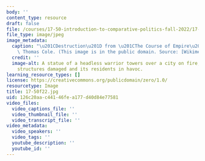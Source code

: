 ```yaml
---
body: ''
content_type: resource
draft: false
file: /courses/17-50-introduction-to-comparative-politics-fall-2022/17-50f22.jpg
file_type: image/jpeg
image_metadata:
  caption: "\u201CDestruction\u201D from \u201CThe Course of Empire\u201D (1836) by\
    \ Thomas Cole. (This image is in the public domain. Source: [Wikimedia Commons](https://commons.wikimedia.org/wiki/File:Cole_Thomas_The_Course_of_Empire_Destruction_1836.jpg).)"
  credit: ''
  image-alt: A statue of a headless warrior towers over a city on fire, some of its
    structures damaged and its residents in havoc.
learning_resource_types: []
license: https://creativecommons.org/publicdomain/zero/1.0/
resourcetype: Image
title: 17-50f22.jpg
uid: 126c20aa-c441-46fe-a177-d40d84e77581
video_files:
  video_captions_file: ''
  video_thumbnail_file: ''
  video_transcript_file: ''
video_metadata:
  video_speakers: ''
  video_tags: ''
  youtube_description: ''
  youtube_id: ''
---
```

